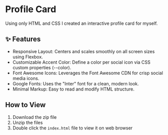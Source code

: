 # Profile Card

Using only HTML and CSS I created an interactive profile card for myself.

## ✨ Features

- Responsive Layout: Centers and scales smoothly on all screen sizes using Flexbox.
- Customizable Accent Color: Define a color per social icon via CSS custom properties (--color).
- Font Awesome Icons: Leverages the Font Awesome CDN for crisp social media icons.
- Google Fonts: Uses the "Inter" font for a clean, modern look.
- Minimal Markup: Easy to read and modify HTML structure.

## How to View

1. Download the zip file
2. Unzip the files
3. Double click the `index.html` file to view it on web browser
